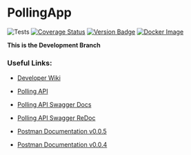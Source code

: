 # PollingApp 

![Tests](https://github.com/mike-pisman/PollingAPI/actions/workflows/tests.yaml/badge.svg?branch=main)
[![Coverage Status](https://coveralls.io/repos/github/unipoll/API/badge.svg?branch=main)](https://coveralls.io/github/unipoll/API?branch=main)
[![Version Badge](https://img.shields.io/badge/dynamic/json?url=https%3A%2F%2Fapi.github.com%2Frepos%2Funipoll%2FAPI%2Freleases%2Flatest&query=%24.name&label=Version)](https://github.com/unipoll/API/releases)
[![Docker Image](https://img.shields.io/badge/dynamic/json?url=https%3A%2F%2Fregistry.hub.docker.com%2Fv2%2Frepositories%2Funipoll%2Fapi%2Ftags%2F&query=%24.results.1.name&logo=docker&label=Docker%20image)](https://hub.docker.com/repository/docker/unipoll/api/tags)

**This is the Development Branch**

### Useful Links:

- [Developer Wiki](https://github.com/mike-pisman/PollingAPI/wiki) 

- [Polling API](https://polling.website/)

- [Polling API Swagger Docs](https://polling.website/docs)

- [Polling API Swagger ReDoc](https://polling.website/redoc)

- [Postman Documentation v0.0.5](https://documenter.getpostman.com/view/19614303/2s8Z6vZEBr)

- [Postman Documentation v0.0.4](https://documenter.getpostman.com/view/19614303/2s8Z6sbvxz)
